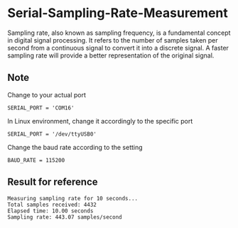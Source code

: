 # Serial-Sampling-Rate-Measurement
Sampling rate, also known as sampling frequency, is a fundamental concept in digital signal processing. It refers to the number of samples taken per second from a continuous signal to convert it into a discrete signal. A faster sampling rate will provide a better representation of the original signal.

## Note
Change to your actual port
```
SERIAL_PORT = 'COM16'
```
In Linux environment, change it accordingly to the specific port
```
SERIAL_PORT = '/dev/ttyUSB0'
```

Change the baud rate according to the setting
```
BAUD_RATE = 115200
```

## Result for reference
```
Measuring sampling rate for 10 seconds...
Total samples received: 4432
Elapsed time: 10.00 seconds
Sampling rate: 443.07 samples/second
```

